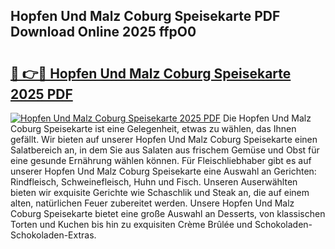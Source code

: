 ## Hopfen Und Malz Coburg Speisekarte PDF Download Online 2025 ffpO0

# <h2><a href="http://gc6vh0.nevu.top/?p=Hopfen+Und+Malz+Coburg+Speisekarte">🔗 👉🔴 Hopfen Und Malz Coburg Speisekarte 2025 PDF</a></h2>

[![Hopfen Und Malz Coburg Speisekarte 2025 PDF](https://i.imgur.com/dBaPXMq.png)](http://gc6vh0.nevu.top/?p=Hopfen+Und+Malz+Coburg+Speisekarte)
Die Hopfen Und Malz Coburg Speisekarte ist eine Gelegenheit, etwas zu wählen, das Ihnen gefällt. Wir bieten auf unserer Hopfen Und Malz Coburg Speisekarte einen Salatbereich an, in dem Sie aus Salaten aus frischem Gemüse und Obst für eine gesunde Ernährung wählen können. Für Fleischliebhaber gibt es auf unserer Hopfen Und Malz Coburg Speisekarte eine Auswahl an Gerichten: Rindfleisch, Schweinefleisch, Huhn und Fisch. Unseren Auserwählten bieten wir exquisite Gerichte wie Schaschlik und Steak an, die auf einem alten, natürlichen Feuer zubereitet werden. Unsere Hopfen Und Malz Coburg Speisekarte bietet eine große Auswahl an Desserts, von klassischen Torten und Kuchen bis hin zu exquisiten Crème Brûlée und Schokoladen-Schokoladen-Extras.
